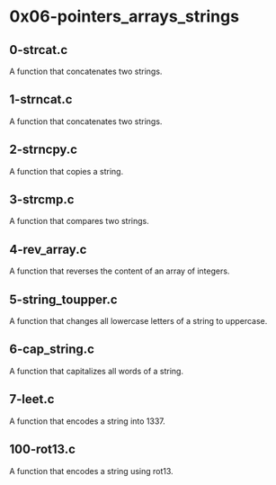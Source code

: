 # 0x06-pointers_arrays_strings
## 0-strcat.c
A function that concatenates two strings.
## 1-strncat.c
A function that concatenates two strings.
## 2-strncpy.c
A function that copies a string.
## 3-strcmp.c
A function that compares two strings.
## 4-rev_array.c
A function that reverses the content of an array of integers.
## 5-string_toupper.c
A function that changes all lowercase letters of a string to uppercase.
## 6-cap_string.c
A function that capitalizes all words of a string.
## 7-leet.c
A function that encodes a string into 1337.
## 100-rot13.c
A function that encodes a string using rot13.
